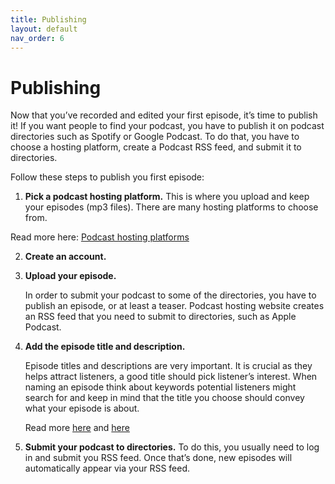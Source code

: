 ```yaml
---
title: Publishing
layout: default
nav_order: 6
---
```


# Publishing

Now that you’ve recorded and edited your first episode, it’s time to publish it! If you want people to find your podcast, you have to publish it on podcast directories such as Spotify or Google Podcast. To do that, you have to choose a hosting platform, create a Podcast RSS feed, and submit it to directories. 

Follow these steps to publish you first episode:

1. **Pick a podcast hosting platform.**
    This is where you upload and keep your episodes (mp3 files). There are many hosting platforms to choose from. 

 Read more here: [Podcast hosting platforms](https://zapier.com/blog/podcast-hosting/?utm_source=google&utm_medium=cpc&utm_campaign=gaw-row-nua-evr-search_nb_desktop_blog_prospecting_developing1_developing2-ads&utm_adgroup=DSA-BestApps-Form_Builder&utm_term=&utm_content=9067413&utm_ads_campaign_id=19622168382&utm_ads_adgroup_id=157760468828&utm_ads_ad_id=659058345731&gad_source=1&gclid=CjwKCAjwo6GyBhBwEiwAzQTmc4LIfvdSGiaQnkoAvUcRvkJN9cUmU360Z4KF34RDRaGoSsBnaOtVbxoCbHQQAvD_BwE )

2. **Create an account.**

3. **Upload your episode.** 
   
   In order to submit your podcast to some of the directories, you have to publish an episode, or at least a teaser. Podcast hosting website creates an RSS feed that you need to submit to directories, such as Apple Podcast. 

4. **Add the episode title and description.**
   
   Episode titles and descriptions are very important. It is crucial as they helps attract listeners, a good title should pick listener’s interest. When naming an episode think about keywords potential listeners might search for and keep in mind that the title you choose should convey what your episode is about. 
   
   Read more [here]( https://podcasters.spotify.com/resources/learn/create/podcast-episode-descriptions) and [here]( https://www.thepodcasthost.com/planning/podcast-episode-titles/ )


5. **Submit your podcast to directories.**
   To do this, you usually need to log in and submit you RSS feed. Once that’s done, new episodes will automatically appear via your RSS feed.








